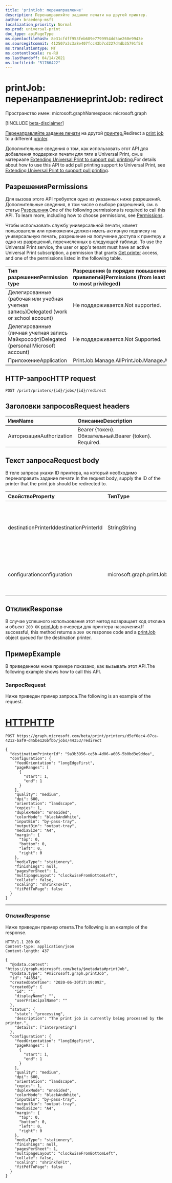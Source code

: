 ```yaml
---
title: 'printJob: перенаправление'
description: Перенаправляйте задание печати на другой принтер.
author: braedenp-msft
localization_priority: Normal
ms.prod: universal-print
doc_type: apiPageType
ms.openlocfilehash: 8e31cfdff953feb689e7799954dd5ae260e9943e
ms.sourcegitcommit: 412507a3c3a8e407fcc43b7cd227d4db35791f58
ms.translationtype: MT
ms.contentlocale: ru-RU
ms.lasthandoff: 04/14/2021
ms.locfileid: "51766422"
---
```

# <a name="printjob-redirect"></a><span data-ttu-id="28293-103">printJob: перенаправление</span><span class="sxs-lookup"><span data-stu-id="28293-103">printJob: redirect</span></span>

<span data-ttu-id="28293-104">Пространство имен: microsoft.graph</span><span class="sxs-lookup"><span data-stu-id="28293-104">Namespace: microsoft.graph</span></span>

[!INCLUDE [beta-disclaimer](../../includes/beta-disclaimer.md)]

<span data-ttu-id="28293-105">[Перенаправляйте задание печати](../resources/printjob.md) на другой [принтер.](../resources/printer.md)</span><span class="sxs-lookup"><span data-stu-id="28293-105">Redirect a [print job](../resources/printjob.md) to a different [printer](../resources/printer.md).</span></span>

<span data-ttu-id="28293-106">Дополнительные сведения о том, как использовать этот API для добавления поддержки печати для тяги в Universal Print, см. в материале [Extending Universal Print to support pull printing.](/graph/universal-print-concept-overview#extending-universal-print-to-support-pull-printing)</span><span class="sxs-lookup"><span data-stu-id="28293-106">For details about how to use this API to add pull printing support to Universal Print, see [Extending Universal Print to support pull printing](/graph/universal-print-concept-overview#extending-universal-print-to-support-pull-printing).</span></span>

## <a name="permissions"></a><span data-ttu-id="28293-107">Разрешения</span><span class="sxs-lookup"><span data-stu-id="28293-107">Permissions</span></span>
<span data-ttu-id="28293-p101">Для вызова этого API требуется одно из указанных ниже разрешений. Дополнительные сведения, в том числе о выборе разрешений, см. в статье [Разрешения](/graph/permissions-reference).</span><span class="sxs-lookup"><span data-stu-id="28293-p101">One of the following permissions is required to call this API. To learn more, including how to choose permissions, see [Permissions](/graph/permissions-reference).</span></span>

<span data-ttu-id="28293-110">Чтобы использовать службу универсальной печати, клиент пользователя или приложения должен иметь активную подписку на универсальную печать, разрешение на получение доступа к принтеру и одно из разрешений, перечисленных в следующей таблице. [](printer-get.md)</span><span class="sxs-lookup"><span data-stu-id="28293-110">To use the Universal Print service, the user or app's tenant must have an active Universal Print subscription, a permission that grants [Get printer](printer-get.md) access, and one of the permissions listed in the following table.</span></span>

|<span data-ttu-id="28293-111">Тип разрешения</span><span class="sxs-lookup"><span data-stu-id="28293-111">Permission type</span></span> | <span data-ttu-id="28293-112">Разрешения (в порядке повышения привилегий)</span><span class="sxs-lookup"><span data-stu-id="28293-112">Permissions (from least to most privileged)</span></span> |
|:---------------|:--------------------------------------------|
|<span data-ttu-id="28293-113">Делегированные (рабочая или учебная учетная запись)</span><span class="sxs-lookup"><span data-stu-id="28293-113">Delegated (work or school account)</span></span>| <span data-ttu-id="28293-114">Не поддерживается.</span><span class="sxs-lookup"><span data-stu-id="28293-114">Not supported.</span></span> |
|<span data-ttu-id="28293-115">Делегированные (личная учетная запись Майкрософт)</span><span class="sxs-lookup"><span data-stu-id="28293-115">Delegated (personal Microsoft account)</span></span>|<span data-ttu-id="28293-116">Не поддерживается.</span><span class="sxs-lookup"><span data-stu-id="28293-116">Not Supported.</span></span>|
|<span data-ttu-id="28293-117">Приложение</span><span class="sxs-lookup"><span data-stu-id="28293-117">Application</span></span>| <span data-ttu-id="28293-118">PrintJob.Manage.All</span><span class="sxs-lookup"><span data-stu-id="28293-118">PrintJob.Manage.All</span></span> |

## <a name="http-request"></a><span data-ttu-id="28293-119">HTTP-запрос</span><span class="sxs-lookup"><span data-stu-id="28293-119">HTTP request</span></span>
<!-- { "blockType": "ignored" } -->
```http
POST /print/printers/{id}/jobs/{id}/redirect
```
## <a name="request-headers"></a><span data-ttu-id="28293-120">Заголовки запросов</span><span class="sxs-lookup"><span data-stu-id="28293-120">Request headers</span></span>
| <span data-ttu-id="28293-121">Имя</span><span class="sxs-lookup"><span data-stu-id="28293-121">Name</span></span>          | <span data-ttu-id="28293-122">Описание</span><span class="sxs-lookup"><span data-stu-id="28293-122">Description</span></span>   |
|:--------------|:--------------|
| <span data-ttu-id="28293-123">Авторизация</span><span class="sxs-lookup"><span data-stu-id="28293-123">Authorization</span></span> | <span data-ttu-id="28293-p102">Bearer {токен}. Обязательный.</span><span class="sxs-lookup"><span data-stu-id="28293-p102">Bearer {token}. Required.</span></span> |

## <a name="request-body"></a><span data-ttu-id="28293-126">Текст запроса</span><span class="sxs-lookup"><span data-stu-id="28293-126">Request body</span></span>
<span data-ttu-id="28293-127">В теле запроса укажи ID принтера, на который необходимо перенаправить задание печати.</span><span class="sxs-lookup"><span data-stu-id="28293-127">In the request body, supply the ID of the printer that the print job should be redirected to.</span></span>

| <span data-ttu-id="28293-128">Свойство</span><span class="sxs-lookup"><span data-stu-id="28293-128">Property</span></span>     | <span data-ttu-id="28293-129">Тип</span><span class="sxs-lookup"><span data-stu-id="28293-129">Type</span></span>        | <span data-ttu-id="28293-130">Описание</span><span class="sxs-lookup"><span data-stu-id="28293-130">Description</span></span> |
|:-------------|:------------|:------------|
|<span data-ttu-id="28293-131">destinationPrinterId</span><span class="sxs-lookup"><span data-stu-id="28293-131">destinationPrinterId</span></span>|<span data-ttu-id="28293-132">String</span><span class="sxs-lookup"><span data-stu-id="28293-132">String</span></span>|<span data-ttu-id="28293-133">ID принтера, на который должно быть перенаправлено задание печати.</span><span class="sxs-lookup"><span data-stu-id="28293-133">The ID of the printer the print job should be redirected to.</span></span>|
|<span data-ttu-id="28293-134">configuration</span><span class="sxs-lookup"><span data-stu-id="28293-134">configuration</span></span>|<span data-ttu-id="28293-135">microsoft.graph.printJobConfiguration</span><span class="sxs-lookup"><span data-stu-id="28293-135">microsoft.graph.printJobConfiguration</span></span>|<span data-ttu-id="28293-136">Обновленная конфигурация задания печати.</span><span class="sxs-lookup"><span data-stu-id="28293-136">Updated configuration of print job.</span></span>|

## <a name="response"></a><span data-ttu-id="28293-137">Отклик</span><span class="sxs-lookup"><span data-stu-id="28293-137">Response</span></span>
<span data-ttu-id="28293-138">В случае успешного использования этот метод возвращает код отклика и объект `200 OK` [printJob](../resources/printjob.md) в очереди для принтера назначения.</span><span class="sxs-lookup"><span data-stu-id="28293-138">If successful, this method returns a `200 OK` response code and a [printJob](../resources/printjob.md) object queued for the destination printer.</span></span>

## <a name="example"></a><span data-ttu-id="28293-139">Пример</span><span class="sxs-lookup"><span data-stu-id="28293-139">Example</span></span>
<span data-ttu-id="28293-140">В приведенном ниже примере показано, как вызывать этот API.</span><span class="sxs-lookup"><span data-stu-id="28293-140">The following example shows how to call this API.</span></span>
### <a name="request"></a><span data-ttu-id="28293-141">Запрос</span><span class="sxs-lookup"><span data-stu-id="28293-141">Request</span></span>
<span data-ttu-id="28293-142">Ниже приведен пример запроса.</span><span class="sxs-lookup"><span data-stu-id="28293-142">The following is an example of the request.</span></span>


# <a name="http"></a>[<span data-ttu-id="28293-143">HTTP</span><span class="sxs-lookup"><span data-stu-id="28293-143">HTTP</span></span>](#tab/http)
<!-- {
  "blockType": "request",
  "name": "printjob-redirect"
}-->
```http
POST https://graph.microsoft.com/beta/print/printers/d5ef6ec4-07ca-4212-baf9-d45be126bfbb/jobs/44353/redirect

{
  "destinationPrinterId": "9a3b3956-ce5b-4d06-a605-5b0bd3e9ddea",
  "configuration": {
    "feedOrientation": "longEdgeFirst",
    "pageRanges": [
      {
        "start": 1,
        "end": 1
      }
    ],
    "quality": "medium",
    "dpi": 600,
    "orientation": "landscape",
    "copies": 1,
    "duplexMode": "oneSided",
    "colorMode": "blackAndWhite",
    "inputBin": "by-pass-tray",
    "outputBin": "output-tray",
    "mediaSize": "A4",
    "margin": {
      "top": 0,
      "bottom": 0,
      "left": 0,
      "right": 0
    },
    "mediaType": "stationery",
    "finishings": null,
    "pagesPerSheet": 1,
    "multipageLayout": "clockwiseFromBottomLeft",
    "collate": false,
    "scaling": "shrinkToFit",
    "fitPdfToPage": false
  }
}
```

---


### <a name="response"></a><span data-ttu-id="28293-144">Отклик</span><span class="sxs-lookup"><span data-stu-id="28293-144">Response</span></span>
<span data-ttu-id="28293-145">Ниже приведен пример ответа.</span><span class="sxs-lookup"><span data-stu-id="28293-145">The following is an example of the response.</span></span> 
<!-- {
  "blockType": "response",
  "truncated": true,
  "@odata.type": "microsoft.graph.printJob"
} -->
```http
HTTP/1.1 200 OK
Content-type: application/json
Content-length: 437

{
  "@odata.context": "https://graph.microsoft.com/beta/$metadata#printJob",
  "@odata.type": "#microsoft.graph.printJob",
  "id": "44354",
  "createdDateTime": "2020-06-30T17:19:09Z",
  "createdBy": {
    "id": "",
    "displayName": "",
    "userPrincipalName": ""
  },
  "status": {
    "state": "processing",
    "description": "The print job is currently being processed by the printer.",
    "details": ["interpreting"]
  },
  "configuration": {
    "feedOrientation": "longEdgeFirst",
    "pageRanges": [
      {
        "start": 1,
        "end": 1
      }
    ],
    "quality": "medium",
    "dpi": 600,
    "orientation": "landscape",
    "copies": 1,
    "duplexMode": "oneSided",
    "colorMode": "blackAndWhite",
    "inputBin": "by-pass-tray",
    "outputBin": "output-tray",
    "mediaSize": "A4",
    "margin": {
      "top": 0,
      "bottom": 0,
      "left": 0,
      "right": 0
    },
    "mediaType": "stationery",
    "finishings": null,
    "pagesPerSheet": 1,
    "multipageLayout": "clockwiseFromBottomLeft",
    "collate": false,
    "scaling": "shrinkToFit",
    "fitPdfToPage": false
  }
}
```

<!-- uuid: 8fcb5dbc-d5aa-4681-8e31-b001d5168d79
2015-10-25 14:57:30 UTC -->
<!-- {
  "type": "#page.annotation",
  "description": "printJob: redirect",
  "keywords": "",
  "section": "documentation",
  "tocPath": ""
}-->


